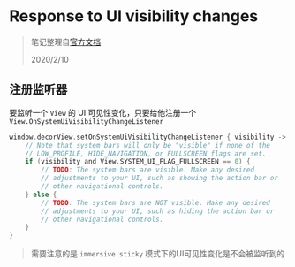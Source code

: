 # Response to UI visibility changes

> 笔记整理自[官方文档](https://developer.android.com/training/system-ui/visibility)
>
> 2020/2/10

## 注册监听器

要监听一个 `View` 的 UI 可见性变化，只要给他注册一个 `View.OnSystemUiVisibilityChangeListener`

```kotlin
window.decorView.setOnSystemUiVisibilityChangeListener { visibility ->
    // Note that system bars will only be "visible" if none of the
    // LOW_PROFILE, HIDE_NAVIGATION, or FULLSCREEN flags are set.
    if (visibility and View.SYSTEM_UI_FLAG_FULLSCREEN == 0) {
        // TODO: The system bars are visible. Make any desired
        // adjustments to your UI, such as showing the action bar or
        // other navigational controls.
    } else {
        // TODO: The system bars are NOT visible. Make any desired
        // adjustments to your UI, such as hiding the action bar or
        // other navigational controls.
    }
}
```

> 需要注意的是 `immersive sticky` 模式下的UI可见性变化是不会被监听到的